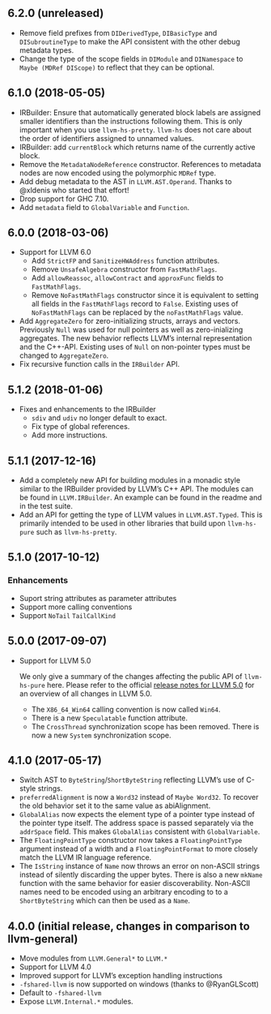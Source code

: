 ## 6.2.0 (unreleased)

* Remove field prefixes from `DIDerivedType`, `DIBasicType` and
  `DISubroutineType` to make the API consistent with the other debug
  metadata types.
* Change the type of the scope fields in `DIModule` and `DINamespace`
  to `Maybe (MDRef DIScope)` to reflect that they can be optional.

## 6.1.0 (2018-05-05)

* IRBuilder: Ensure that automatically generated block labels are
  assigned smaller identifiers than the instructions following
  them. This is only important when you use
  `llvm-hs-pretty`. `llvm-hs` does not care about the order of
  identifiers assigned to unnamed values.
* IRBuilder: add `currentBlock` which returns name of the currently
  active block.
* Remove the `MetadataNodeReference` constructor. References to
  metadata nodes are now encoded using the polymorphic `MDRef` type.
* Add debug metadata to the AST in `LLVM.AST.Operand`. Thanks to
  @xldenis who started that effort!
* Drop support for GHC 7.10.
* Add `metadata` field to `GlobalVariable` and `Function`.

## 6.0.0 (2018-03-06)

* Support for LLVM 6.0
  * Add `StrictFP` and `SanitizeHWAddress` function attributes.
  * Remove `UnsafeAlgebra` constructor from `FastMathFlags`.
  * Add `allowReassoc`, `allowContract` and `approxFunc` fields to `FastMathFlags`.
  * Remove `NoFastMathFlags` constructor since it is equivalent to
    setting all fields in the `FastMathFlags` record to
    `False`. Existing uses of `NoFastMathFlags` can be replaced by the
    `noFastMathFlags` value.
* Add `AggregateZero` for zero-initializing structs, arrays and vectors. Previously `Null`
  was used for null pointers as  well as zero-inializing aggregates. The new behavior reflects
  LLVM’s internal representation and the C++-API. Existing uses of `Null` on non-pointer types
  must be changed to `AggregateZero`.
* Fix recursive function calls in the `IRBuilder` API.

## 5.1.2 (2018-01-06)

* Fixes and enhancements to the IRBuilder
  * `sdiv` and `udiv` no longer default to exact.
  * Fix type of global references.
  * Add more instructions.


## 5.1.1 (2017-12-16)

* Add a completely new API for building modules in a monadic style similar to the IRBuilder provided by LLVM’s C++ API. The modules can be found in `LLVM.IRBuilder`. An example can be found in the readme and in the test suite.
* Add an API for getting the type of LLVM values in
  `LLVM.AST.Typed`. This is primarily intended to be used in other
  libraries that build upon `llvm-hs-pure` such as `llvm-hs-pretty`.

## 5.1.0 (2017-10-12)

### Enhancements

* Suport string attributes as parameter attributes
* Support more calling conventions
* Support `NoTail` `TailCallKind`

## 5.0.0 (2017-09-07)

* Support for LLVM 5.0

    We only give a summary of the changes affecting the public API of `llvm-hs-pure` here.
    Please refer to the official
    [release notes for LLVM 5.0](http://releases.llvm.org/5.0.0/docs/ReleaseNotes.html)
    for an overview of all changes in LLVM 5.0.

    * The `X86_64_Win64` calling convention is now called `Win64`.
    * There is a new `Speculatable` function attribute.
    * The `CrossThread` synchronization scope has been removed. There is
      now a new `System` synchronization scope.

## 4.1.0 (2017-05-17)

* Switch AST to `ByteString`/`ShortByteString` reflecting LLVM’s use
  of C-style strings.
* `preferredAlignment` is now a `Word32` instead of `Maybe Word32`. To
  recover the old behavior set it to the same value as abiAlignment.
* `GlobalAlias` now expects the element type of a pointer type instead
  of the pointer type itself. The address space is passed separately
  via the `addrSpace` field. This makes `GlobalAlias` consistent with
  `GlobalVariable`.
* The `FloatingPointType` constructor now takes a `FloatingPointType` argument
  instead of a width and a `FloatingPointFormat` to more closely match the
  LLVM IR language reference.
* The `IsString` instance of `Name` now throws an error on non-ASCII
  strings instead of silently discarding the upper bytes. There is
  also a new `mkName` function with the same behavior for easier
  discoverability. Non-ASCII names need to be encoded using an arbitrary encoding to
  to a `ShortByteString` which can then be used as a `Name`.

## 4.0.0 (initial release, changes in comparison to llvm-general)

* Move modules from `LLVM.General*` to `LLVM.*`
* Support for LLVM 4.0
* Improved support for LLVM’s exception handling instructions
* `-fshared-llvm` is now supported on windows (thanks to @RyanGLScott)
* Default to `-fshared-llvm`
* Expose `LLVM.Internal.*` modules.
